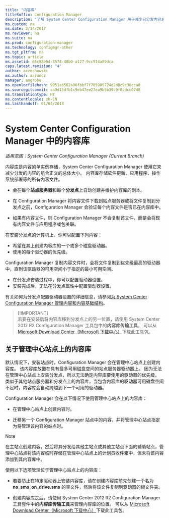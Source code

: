 ```yaml
---
title: "内容库"
titleSuffix: Configuration Manager
description: "了解 System Center Configuration Manager 用于减少已分发内容总大小的内容库的信息。"
ms.custom: na
ms.date: 2/14/2017
ms.reviewer: na
ms.suite: na
ms.prod: configuration-manager
ms.technology: configmgr-other
ms.tgt_pltfrm: na
ms.topic: article
ms.assetid: 65c88e54-3574-48b0-a127-9cc914a89dca
caps.latest.revision: "4"
author: aczechowski
ms.author: aaroncz
manager: angrobe
ms.openlocfilehash: 9951a6562a86fbbf7f705989724d2d8c9c36cca0
ms.sourcegitcommit: ca9d15dfb1c9eb47ee27ea9b5b39c9f8cdcc0748
ms.translationtype: HT
ms.contentlocale: zh-CN
ms.lasthandoff: 01/04/2018
---
```

# <a name="the-content-library-in-system-center-configuration-manager"></a>System Center Configuration Manager 中的内容库

*适用范围：System Center Configuration Manager (Current Branch)*

内容库是内容的单实例存储，System Center Configuration Manager 使用它来减少分发的内容的组合正文的总体大小。 内容库存储软件更新、应用程序、操作系统部署等的所有内容文件。

 - 会在每个**站点服务器**和每个**分发点**上自动创建并维护内容库的副本。

 - 在 Configuration Manager 将内容文件下载到站点服务器或将文件复制到分发点之前，Configuration Manager 会验证每个内容文件是否已在内容库中。
 - 如果有内容文件，则 Configuration Manager 不会复制该文件，而是会将现有内容文件与应用程序或包关联。

在安装分发点的计算机上，你可以配置下列内容：

- 希望在其上创建内容库的一个或多个磁盘驱动器。
- 使用的每个驱动器的优先级。

Configuration Manager 复制内容文件时，会将文件复制到优先级最高的驱动器中，直到该驱动器的可用空间小于指定的最小可用空间。
- 在分发点安装过程中，你可以配置驱动器设置。
- 安装完成后，无法在分发点属性中配置驱动器设置。


有关如何为分发点配置驱动器设置的详细信息，请参阅[为 System Center Configuration Manager 管理内容和内容基础结构](../../../core/servers/deploy/configure/manage-content-and-content-infrastructure.md)。  


>  [!IMPORTANT]  
>  若要在安装后将内容库移到分发点上的另一位置，请使用 System Center 2012 R2 Configuration Manager 工具包中的**内容库传输工具**。 可以从 [Microsoft Download Center（Microsoft 下载中心）](http://go.microsoft.com/fwlink/?LinkId=279566)下载此工具包。  

## <a name="about-the-content-library-on-the-central-administration-site"></a>关于管理中心站点上的内容库  
 默认情况下，安装站点时，Configuration Manager 会在管理中心站点上创建内容库。 该内容库放置在具有最多可用磁盘空间的站点服务器驱动器上。 因为无法在管理中心站点上安装分发点，所以无法确定内容库要使用的驱动器的优先级。 类似于其他站点服务器和分发点上的内容库，当包含内容库的驱动器可用磁盘空间不足时，内容库会自动跨越到下一个可用的驱动器。  

 Configuration Manager 会在以下情况下使用管理中心站点上的内容库：  

-   在管理中心站点上创建内容时。  

-   迁移另一个 Configuration Manager 站点中的内容，并将管理中心站点指定为将管理该内容的站点时。  

> [!NOTE]  
>  在主站点创建内容，然后将其分发给其他主站点或其他主站点下面的辅助站点，管理中心站点将该内容临时存储在管理中心站点上的计划员收件箱中，但未将该内容添加到其内容库中。  

 使用以下选项管理位于管理中心站点上的内容库：  

-   若要防止在特定驱动器上安装内容库，请在创建内容库前先创建一个名为 **no_sms_on_drive.sms** 的空文件，然后将该文件复制到驱动器的根文件夹。  

-   创建内容库之后，请使用 System Center 2012 R2 Configuration Manager 工具套件中的**内容库传输工具**来管理内容库的位置。 可以从 [Microsoft Download Center（Microsoft 下载中心）](http://go.microsoft.com/fwlink/?LinkId=279566)下载此工具包。  
